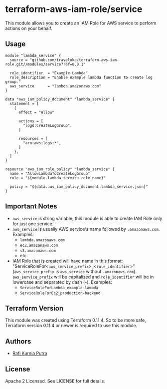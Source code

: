 terraform-aws-iam-role/service
==============================

This module allows you to create an IAM Role for AWS service to perform actions on your behalf.

Usage
-----

```hcl
module "lambda_service" {
  source = "github.com/traveloka/terraform-aws-iam-role.git//modules/service?ref=0.0.1"

  role_identifier  = "Example Lambda"
  role_description = "Enable example lambda function to create log group."
  aws_service      = "lambda.amazonaws.com"
}

data "aws_iam_policy_document" "lambda_service" {
  statement = [
    {
      effect = "Allow"

      actions = [
        "logs:CreateLogGroup",
      ]

      resources = [
        "arn:aws:logs:*",
      ]
    },
  ]
}

resource "aws_iam_role_policy" "lambda_service" {
  name = "AllowLambdaToCreateLogGroup"
  role = "${module.lambda_service.role_name}"

  policy = "${data.aws_iam_policy_document.lambda_service.json}"
}
```

Important Notes
---------------
* `aws_service` is string variable, this module is able to create IAM Role only for just one service.
* `aws_service` is usually AWS service's name followed by `.amazonaws.com`. Examples:
  * `lambda.amazonaws.com`
  * `ec2.amazonaws.com`
  * `s3.amazonaws.com`
  * etc.
* IAM Role that is created will have name in this format: "ServiceRoleFor<`aws_service_prefix`>_<`role_identifier`>" (`aws_service_prefix` is `aws_service` without `.amazonaws.com`). `aws_service_prefix` will be capitalized and `role_identifier` will be in lowercase and separated by dash (-). Examples:
  * `ServiceRoleForLambda_example-lambda`
  * `ServiceRoleForEc2_production-backend`

Terraform Version
-----------------

This module was created using Terraform 0.11.4. 
So to be more safe, Terraform version 0.11.4 or newer is required to use this module.


Authors
-------

* [Rafi Kurnia Putra](https://github.com/rafikurnia)

License
-------

Apache 2 Licensed. See LICENSE for full details.